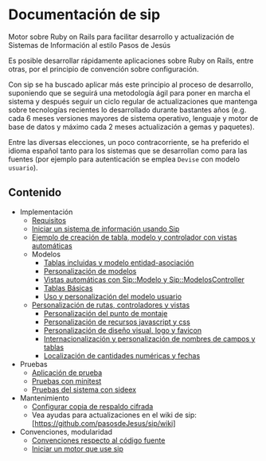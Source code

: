 # Documentación de sip

Motor sobre Ruby on Rails para facilitar desarrollo y actualización de 
Sistemas de Información al estilo Pasos de Jesús

Es posible desarrollar rápidamente aplicaciones sobre Ruby on Rails, entre 
otras, por  el principio de convención sobre configuración.

Con sip se ha buscado aplicar más este principio al proceso de desarrollo, 
suponiendo que se seguirá una metodología ágil para poner en marcha el sistema 
y después seguir un ciclo regular de actualizaciones que mantenga sobre 
tecnologías recientes lo desarrollado durante bastantes años (e.g. cada 
6 meses versiones mayores de sistema operativo, lenguaje y motor de base 
de datos y máximo cada 2 meses actualización a gemas y paquetes).

Entre las diversas elecciones, un poco contracorriente, se ha preferido el 
idioma español tanto para los sistemas que se desarrollan como para las 
fuentes  (por ejemplo para autenticación se emplea `Devise` con modelo 
`usuario`).


## Contenido

* Implementación
  * [Requisitos](https://github.com/pasosdeJesus/sip/blob/master/doc/requisitos.md)
  * [Iniciar un sistema de información usando Sip](https://github.com/pasosdeJesus/sip/blob/master/doc/iniciar-si-usando-sip.md)
  * [Ejemplo de creación de tabla, modelo y controlador con vistas automáticas](https://github.com/pasosdeJesus/sip/blob/master/doc/ejemplo-con-vistas-automaticas.md)
  * Modelos
    * [Tablas incluidas y modelo entidad-asociación](https://github.com/pasosdeJesus/sip/blob/master/doc/modelo-entidad-asociacion.md)
    * [Personalización de modelos](https://github.com/pasosdeJesus/sip/blob/master/doc/personalizacion-de-modelos.md)
    * [Vistas automáticas con Sip::Modelo y Sip::ModelosController](https://github.com/pasosdeJesus/sip/blob/master/doc/vistas-automaticas.md)
    * [Tablas Básicas](https://github.com/pasosdeJesus/sip/blob/master/doc/tablas-basicas.md)
    * [Uso y personalización del modelo usuario](https://github.com/pasosdeJesus/sip/blob/master/doc/modelo-usuario.md)
  * [Personalización de rutas, controladores y vistas](https://github.com/pasosdeJesus/sip/blob/master/doc/rutas-controladores-vistas.md)
    * [Personalización del punto de montaje](https://github.com/pasosdeJesus/sip/blob/master/doc/punto-de-montaje.md)
    * [Personalización de recursos javascript y css](https://github.com/pasosdeJesus/sip/blob/master/doc/recursos-javascript-y-css.md)
    * [Personalización de diseño visual, logo y favicon](https://github.com/pasosdeJesus/sip/blob/master/doc/diseño-visual-logo-y-favicon.md)
    * [Internacionalización y personalización de nombres de campos y tablas](https://github.com/pasosdeJesus/sip/blob/master/doc/internacionalizacion-nombres-campos-y-tablas.md)
    * [Localización de cantidades numéricas y fechas](https://github.com/pasosdeJesus/sip/blob/master/doc/localizacion-numeros-y-fechas.md)
* Pruebas
  * [Aplicación de prueba](https://github.com/pasosdeJesus/sip/blob/master/doc/aplicacion-de-prueba.md)
  * [Pruebas con minitest](https://github.com/pasosdeJesus/sip/blob/master/doc/pruebas-con-minitest.md)
  * [Pruebas del sistema con sideex](https://github.com/pasosdeJesus/sip/blob/master/doc/pruebas-al-sistema-con-sideex.md)
* Mantenimiento 
  * [Configurar copia de respaldo cifrada](https://github.com/pasosdeJesus/sip/blob/master/doc/respaldo-cifrado.md)
  * Vea ayudas para actualizaciones en el wiki de sip: [https://github.com/pasosdeJesus/sip/wiki]
* Convenciones, modularidad
  * [Convenciones respecto al código fuente](https://github.com/pasosdeJesus/sip/blob/master/doc/convenciones.md)
  * [Iniciar un motor que use sip](https://github.com/pasosdeJesus/sip/blob/master/doc/iniciar-motor-con-sip.md)

